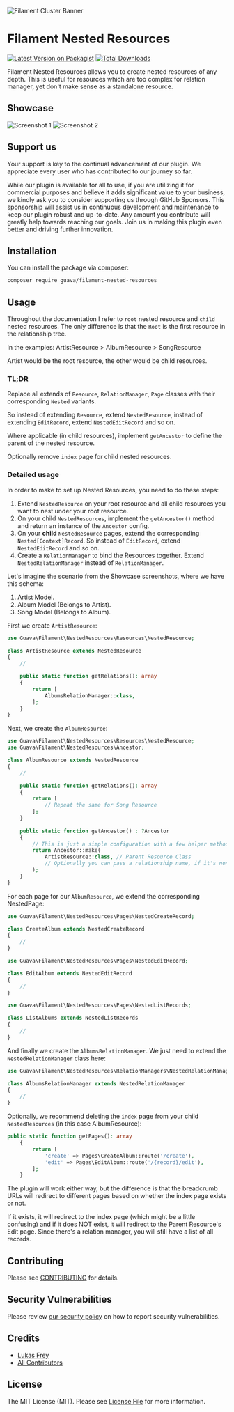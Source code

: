 ![Filament Cluster Banner](docs/images/banner.jpg)

# Filament Nested Resources

[![Latest Version on Packagist](https://img.shields.io/packagist/v/guava/filament-nested-resources.svg?style=flat-square)](https://packagist.org/packages/guava/filament-nested-resources)
[![Total Downloads](https://img.shields.io/packagist/dt/guava/filament-nested-resources.svg?style=flat-square)](https://packagist.org/packages/guava/filament-nested-resources)

Filament Nested Resources allows you to create nested resources of any depth. This is useful for resources which are too complex for relation manager, yet don't make sense as a standalone resource.

## Showcase

![Screenshot 1](docs/images/screenshot_01.png)
![Screenshot 2](docs/images/screenshot_02.png)

## Support us

Your support is key to the continual advancement of our plugin. We appreciate every user who has contributed to our journey so far.

While our plugin is available for all to use, if you are utilizing it for commercial purposes and believe it adds significant value to your business, we kindly ask you to consider supporting us through GitHub Sponsors. This sponsorship will assist us in continuous development and maintenance to keep our plugin robust and up-to-date. Any amount you contribute will greatly help towards reaching our goals. Join us in making this plugin even better and driving further innovation.

## Installation

You can install the package via composer:

```bash
composer require guava/filament-nested-resources
```

## Usage
Throughout the documentation I refer to `root` nested resource and `child` nested resources. The only difference is that the `Root` is the first resource in the relationship tree.

In the examples: ArtistResource > AlbumResource > SongResource

Artist would be the root resource, the other would be child resources.

### TL;DR
Replace all extends of `Resource`, `RelationManager`, `Page` classes with their corresponding `Nested` variants.  

So instead of extending `Resource`, extend `NestedResource`, instead of extending `EditRecord`, extend `NestedEditRecord` and so on.

Where applicable (in child resources), implement `getAncestor` to define the parent of the nested resource.

Optionally remove `index` page for child nested resources.

### Detailed usage

In order to make to set up Nested Resources, you need to do these steps:

1. Extend `NestedResource` on your root resource and all child resources you want to nest under your root resource.
2. On your child `NestedResources`, implement the `getAncestor()` method and return an instance of the `Ancestor` config.
3. On your **child** `NestedResource` pages, extend the corresponding `Nested[Context]Record`. So instead of `EditRecord`, extend `NestedEditRecord` and so on.
4. Create a `RelationManager` to bind the Resources together. Extend `NestedRelationManager` instead of `RelationManager`.

Let's imagine the scenario from the Showcase screenshots, where we have this schema:
1. Artist Model.
2. Album Model (Belongs to Artist).
3. Song Model (Belongs to Album).

First we create `ArtistResource`:

```php
use Guava\Filament\NestedResources\Resources\NestedResource;

class ArtistResource extends NestedResource
{
    //

    public static function getRelations(): array
    {
        return [
            AlbumsRelationManager::class,
        ];
    }
}
```

Next, we create the `AlbumResource`:

```php
use Guava\Filament\NestedResources\Resources\NestedResource;
use Guava\Filament\NestedResources\Ancestor;

class AlbumResource extends NestedResource
{
    //

    public static function getRelations(): array
    {
        return [
            // Repeat the same for Song Resource
        ];
    }
    
    public static function getAncestor() : ?Ancestor
    {
        // This is just a simple configuration with a few helper methods
        return Ancestor::make(
            ArtistResource::class, // Parent Resource Class
            // Optionally you can pass a relationship name, if it's non-standard. The plugin will try to guess it otherwise
        );
    }
}
```

For each page for our `AlbumResource`, we extend the corresponding NestedPage:

```php
use Guava\Filament\NestedResources\Pages\NestedCreateRecord;

class CreateAlbum extends NestedCreateRecord
{
    //
}
```

```php
use Guava\Filament\NestedResources\Pages\NestedEditRecord;

class EditAlbum extends NestedEditRecord
{
    //
}
```

```php
use Guava\Filament\NestedResources\Pages\NestedListRecords;

class ListAlbums extends NestedListRecords
{
    //
}
```

And finally we create the `AlbumsRelationManager`. We just need to extend the `NestedRelationManager` class here:

```php
use Guava\Filament\NestedResources\RelationManagers\NestedRelationManager;

class AlbumsRelationManager extends NestedRelationManager
{
    //
}
```

Optionally, we recommend deleting the `index` page from your child `NestedResources` (in this case AlbumResource):

```php
public static function getPages(): array
    {
        return [
            'create' => Pages\CreateAlbum::route('/create'),
            'edit' => Pages\EditAlbum::route('/{record}/edit'),
        ];
    }
```

The plugin will work either way, but the difference is that the breadcrumb URLs will redirect to different pages based on whether the index page exists or not.

If it exists, it will redirect to the index page (which might be a little confusing) and if it does NOT exist, it will redirect to the Parent Resource's Edit page. Since there's a relation manager, you will still have a list of all records.

## Contributing

Please see [CONTRIBUTING](./.github/CONTRIBUTING.md) for details.

## Security Vulnerabilities

Please review [our security policy](../../security/policy) on how to report security vulnerabilities.

## Credits

- [Lukas Frey](https://github.com/GuavaCZ)
- [All Contributors](../../contributors)

## License

The MIT License (MIT). Please see [License File](LICENSE.md) for more information.
